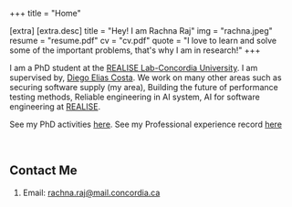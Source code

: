 +++
title = "Home"

[extra]
    [extra.desc]
    title = "Hey! I am Rachna Raj"
    img = "rachna.jpeg"
    resume = "resume.pdf"
    cv = "cv.pdf"
    quote = "I love to learn and solve some of the important problems, that's why I am in research!"
+++

I am a PhD student at the [REALISE Lab-Concordia University](https://realiselab.github.io/teamInfo/rachna).
I am supervised by, [Diego Elias Costa](https://realiselab.github.io/teamInfo/diego). 
We work on many other areas such as securing software supply (my area), Building the future of performance testing methods, Reliable engineering in AI system, AI for software engineering at [REALISE](https://realiselab.github.io/projects).

<!-- <small><i>Hint: What's a crucial component for software supply chain security? (4 letters)</i></small> -->

See my PhD activities [here](/phd-activities/). 
See my Professional experience record [here](/professional-experience)

<br/>

## Contact Me

1. Email: [rachna.raj@mail.concordia.ca](mailto:rachna.raj@mail.concordia.ca)

<!-- 2. Encrypted channel: [PGP/amansha@kth.se](https://keyserver.ubuntu.com/pks/lookup?op=get&search=0xf71a6270dda7bd863b66713781bd3c8a486897b4) -->
